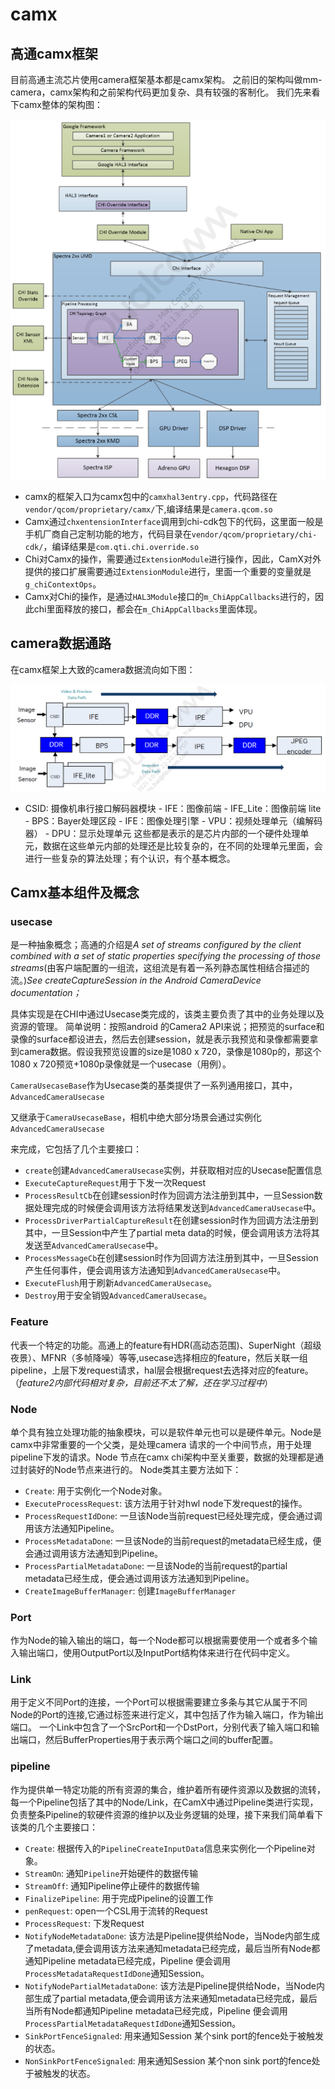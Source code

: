 # camx

## 高通camx框架

目前高通主流芯片使用camera框架基本都是camx架构。 之前旧的架构叫做mm-camera，camx架构和之前架构代码更加复杂、具有较强的客制化。 我们先来看下camx整体的架构图：

![camx.png](image/camx.png)

- camx的框架入口为camx包中的`camxhal3entry.cpp`，代码路径在`vendor/qcom/proprietary/camx/`下,编译结果是`camera.qcom.so`
- Camx通过`chxentensionInterface`调用到chi-cdk包下的代码，这里面一般是手机厂商自己定制功能的地方，代码目录在`vendor/qcom/proprietary/chi-cdk/`，编译结果是`com.qti.chi.override.so`
- Chi对Camx的操作，需要通过`ExtensionModule`进行操作，因此，CamX对外提供的接口扩展需要通过`ExtensionModule`进行，里面一个重要的变量就是`g_chiContextOps`。
- Camx对Chi的操作，是通过`HAL3Module`接口的`m_ChiAppCallbacks`进行的，因此chi里面释放的接口，都会在`m_ChiAppCallbacks`里面体现。

## camera数据通路

在camx框架上大致的camera数据流向如下图：

![camera-stream.png](image/camera-stream.png)

- CSID: 摄像机串行接口解码器模块 - IFE：图像前端 - IFE_Lite：图像前端 lite - BPS：Bayer处理区段 - IFE：图像处理引擎 - VPU：视频处理单元（编解码器） - DPU：显示处理单元 这些都是表示的是芯片内部的一个硬件处理单元，数据在这些单元内部的处理还是比较复杂的，在不同的处理单元里面，会进行一些复杂的算法处理；有个认识，有个基本概念。

## Camx基本组件及概念

### usecase

是一种抽象概念；高通的介绍是*A set of streams configured by the client combined with a set of static properties specifying the processing of those streams*(由客户端配置的一组流，这组流是有着一系列静态属性相结合描述的流。)*See createCaptureSession in the Android CameraDevice documentation；*

具体实现是在CHI中通过Usecase类完成的，该类主要负责了其中的业务处理以及资源的管理。 简单说明：按照android 的Camera2 API来说；把预览的surface和录像的surface都设进去，然后去创建session，就是表示我预览和录像都需要拿到camera数据。假设我预览设置的size是1080 x 720，录像是1080p的，那这个1080 x 720预览+1080p录像就是一个usecase（用例）。

`CameraUsecaseBase`作为Usecase类的基类提供了一系列通用接口，其中，`AdvancedCameraUsecase`

又继承于`CameraUsecaseBase`，相机中绝大部分场景会通过实例化`AdvancedCameraUsecase`

来完成，它包括了几个主要接口：

- `create`创建`AdvancedCameraUsecase`实例，并获取相对应的Usecase配置信息
- `ExecuteCaptureRequest`用于下发一次Request
- `ProcessResultCb`在创建session时作为回调方法注册到其中，一旦Session数据处理完成的时候便会调用该方法将结果发送到`AdvancedCameraUsecase`中。
- `ProcessDriverPartialCaptureResult`在创建session时作为回调方法注册到其中，一旦Session中产生了partial meta data的时候，便会调用该方法将其发送至`AdvancedCameraUsecase`中。
- `ProcessMessageCb`在创建session时作为回调方法注册到其中，一旦Session产生任何事件，便会调用该方法通知到`AdvancedCameraUsecase`中。
- `ExecuteFlush`用于刷新`AdvancedCameraUsecase`。
- `Destroy`用于安全销毁`AdvancedCameraUsecase`。

### Feature

代表一个特定的功能。高通上的feature有HDR(高动态范围)、SuperNight（超级夜景）、MFNR（多帧降噪）等等,usecase选择相应的feature，然后关联一组pipeline，上层下发request请求，hal层会根据request去选择对应的feature。（*feature2内部代码相对复杂，目前还不太了解，还在学习过程中*）

### Node

单个具有独立处理功能的抽象模块，可以是软件单元也可以是硬件单元。Node是camx中非常重要的一个父类，是处理camera 请求的一个中间节点，用于处理pipeline下发的请求。Node 节点在camx chi架构中至关重要，数据的处理都是通过封装好的Node节点来进行的。 Node类其主要方法如下：

- `Create`: 用于实例化一个Node对象。
- `ExecuteProcessRequest`: 该方法用于针对hwl node下发request的操作。
- `ProcessRequestIdDone`: 一旦该Node当前request已经处理完成，便会通过调用该方法通知Pipeline。
- `ProcessMetadataDone`: 一旦该Node的当前request的metadata已经生成，便会通过调用该方法通知到Pipeline。
- `ProcessPartialMetadataDone`: 一旦该Node的当前request的partial metadata已经生成，便会通过调用该方法通知到Pipeline。
- `CreateImageBufferManager`: 创建`ImageBufferManager`

### Port

作为Node的输入输出的端口，每一个Node都可以根据需要使用一个或者多个输入输出端口，使用OutputPort以及InputPort结构体来进行在代码中定义。

### Link

用于定义不同Port的连接，一个Port可以根据需要建立多条与其它从属于不同Node的Port的连接,它通过标签来进行定义，其中包括了作为输入端口，作为输出端口。 一个Link中包含了一个SrcPort和一个DstPort，分别代表了输入端口和输出端口，然后BufferProperties用于表示两个端口之间的buffer配置。

### pipeline

作为提供单一特定功能的所有资源的集合，维护着所有硬件资源以及数据的流转，每一个Pipeline包括了其中的Node/Link，在CamX中通过Pipeline类进行实现，负责整条Pipeline的软硬件资源的维护以及业务逻辑的处理，接下来我们简单看下该类的几个主要接口：

- `Create`: 根据传入的`PipelineCreateInputData`信息来实例化一个Pipeline对象。
- `StreamOn`: 通知`Pipeline`开始硬件的数据传输
- `StreamOff`: 通知Pipeline停止硬件的数据传输
- `FinalizePipeline`: 用于完成Pipeline的设置工作
- `penRequest`: open一个CSL用于流转的Request
- `ProcessRequest`: 下发Request
- `NotifyNodeMetadataDone`: 该方法是Pipeline提供给Node，当Node内部生成了metadata,便会调用该方法来通知metadata已经完成，最后当所有Node都通知Pipeline metadata已经完成，Pipeline 便会调用`ProcessMetadataRequestIdDone`通知Session。
- `NotifyNodePartialMetadataDone`: 该方法是Pipeline提供给Node，当Node内部生成了partial metadata,便会调用该方法来通知metadata已经完成，最后当所有Node都通知Pipeline metadata已经完成，Pipeline 便会调用`ProcessPartialMetadataRequestIdDone`通知Session。
- `SinkPortFenceSignaled`: 用来通知Session 某个sink port的fence处于被触发的状态。
- `NonSinkPortFenceSignaled`: 用来通知Session 某个non sink port的fence处于被触发的状态。
